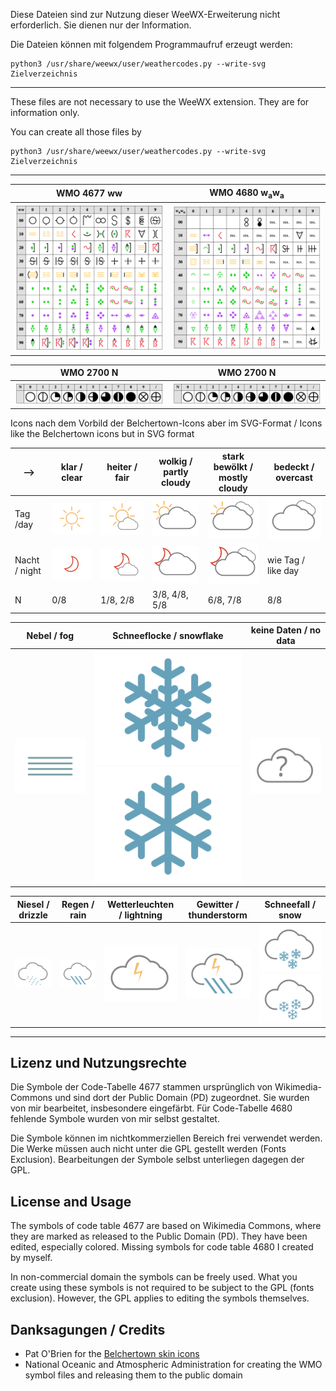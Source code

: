 Diese Dateien sind zur Nutzung dieser WeeWX-Erweiterung nicht erforderlich.
Sie dienen nur der Information.

Die Dateien können mit folgendem Programmaufruf erzeugt werden:
```
python3 /usr/share/weewx/user/weathercodes.py --write-svg Zielverzeichnis
```

----------------------------------------------------------------------------

These files are not necessary to use the WeeWX extension. They are for
information only.

You can create all those files by 
```
python3 /usr/share/weewx/user/weathercodes.py --write-svg Zielverzeichnis
```

----------------------------------------------------------------------------

WMO 4677 ww | WMO 4680 w<sub>a</sub>w<sub>a</sub>
------------|----------------
![Code-Tabelle 4677](WMO-code-table-4677-colored.png)  | ![Code-Tabelle 4680](WMO-code-table-4680-colored.png)

WMO 2700 N | WMO 2700 N
-----------|--------------
![Code-Tabelle 2700](WMO-code-table-2700.png) | ![Code-Tabelle 2700](WMO-code-table-2700.png)

Icons nach dem Vorbild der Belchertown-Icons aber im SVG-Format / Icons like the Belchertown icons but in SVG format

-->    | klar / clear | heiter / fair | wolkig / partly cloudy | stark bewölkt / mostly cloudy | bedeckt / overcast
----|-------------|--------------|-------------------------|-------------------------------|---------------------
Tag /day | ![clear day](weathericons/clear-day.svg) | ![mostly clear day](weathericons/mostly-clear-day.svg) | ![partly cloudy day](weathericons/partly-cloudy-day.svg) | ![mostly cloudy day](weathericons/mostly-cloudy-day.svg) | ![cloudy](weathericons/cloudy.svg)
Nacht / night |![clear night](weathericons/clear-night.svg) | ![mostly clear night](weathericons/mostly-clear-night.svg) | ![partly cloudy night](weathericons/partly-cloudy-night.svg) | ![mostly cloudy night](weathericons/mostly-cloudy-night.svg) | wie Tag / like day
N | 0/8 | 1/8, 2/8 | 3/8, 4/8, 5/8 | 6/8, 7/8 | 8/8

Nebel / fog | Schneeflocke / snowflake | keine Daten / no data
------------|--------------------------|-----------------------
![fog](weathericons/fog.svg) | ![snowflake](weathericons/snowflake.svg) ![snowflake](weathericons/snowflake2.svg) | ![no data](weathericons/unknown.svg)

Niesel / drizzle | Regen / rain | Wetterleuchten / lightning | Gewitter / thunderstorm | Schneefall / snow
-----------------|--------------|----------------------------|-------------------------|-------------------
![drizzle](weathericons/drizzle.svg) | ![rain](weathericons/rain.svg) | ![lightning](weathericons/lightning.svg) | ![thunderstorm with rain](weathericons/thunderstorm.svg) | ![snow](weathericons/snow.svg) ![snow2](weathericons/snow2.svg)

----------------------------------------------------------------------------

## Lizenz und Nutzungsrechte

Die Symbole der Code-Tabelle 4677 stammen ursprünglich von Wikimedia-Commons
und sind dort der Public Domain (PD) zugeordnet. Sie wurden von mir 
bearbeitet, insbesondere eingefärbt. Für Code-Tabelle 4680 fehlende 
Symbole wurden von mir selbst gestaltet.

Die Symbole können im nichtkommerziellen Bereich frei verwendet werden.
Die Werke müssen auch nicht unter die GPL gestellt werden (Fonts
Exclusion). Bearbeitungen der Symbole selbst unterliegen dagegen
der GPL.

## License and Usage

The symbols of code table 4677 are based on Wikimedia Commons, where
they are marked as released to the Public Domain (PD). They have been 
edited, especially colored. Missing symbols for code table 4680 I created 
by myself.

In non-commercial domain the symbols can be freely used. What you create
using these symbols is not required to be subject to the GPL (fonts
exclusion). However, the GPL applies to editing the symbols themselves.

## Danksagungen / Credits

* Pat O'Brien for the [Belchertown skin icons](https://github.com/poblabs/weewx-belchertown)
* National Oceanic and Atmospheric Administration for creating the WMO symbol files and releasing them to the public domain
